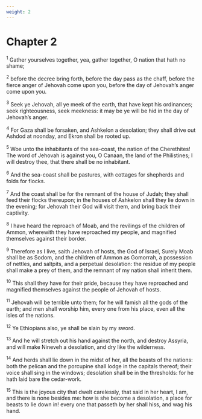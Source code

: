 ```yaml
---
weight: 2
---
```


# Chapter 2

<sup>1</sup> Gather yourselves together, yea, gather together, O nation that hath no shame; 

<sup>2</sup> before the decree bring forth, before the day pass as the chaff, before the fierce anger of Jehovah come upon you, before the day of Jehovah’s anger come upon you. 

<sup>3</sup> Seek ye Jehovah, all ye meek of the earth, that have kept his ordinances; seek righteousness, seek meekness: it may be ye will be hid in the day of Jehovah’s anger. 

<sup>4</sup> For Gaza shall be forsaken, and Ashkelon a desolation; they shall drive out Ashdod at noonday, and Ekron shall be rooted up. 

<sup>5</sup> Woe unto the inhabitants of the sea-coast, the nation of the Cherethites! The word of Jehovah is against you, O Canaan, the land of the Philistines; I will destroy thee, that there shall be no inhabitant. 

<sup>6</sup> And the sea-coast shall be pastures, with cottages for shepherds and folds for flocks. 

<sup>7</sup> And the coast shall be for the remnant of the house of Judah; they shall feed their flocks thereupon; in the houses of Ashkelon shall they lie down in the evening; for Jehovah their God will visit them, and bring back their captivity. 

<sup>8</sup> I have heard the reproach of Moab, and the revilings of the children of Ammon, wherewith they have reproached my people, and magnified themselves against their border. 

<sup>9</sup> Therefore as I live, saith Jehovah of hosts, the God of Israel, Surely Moab shall be as Sodom, and the children of Ammon as Gomorrah, a possession of nettles, and saltpits, and a perpetual desolation: the residue of my people shall make a prey of them, and the remnant of my nation shall inherit them. 

<sup>10</sup> This shall they have for their pride, because they have reproached and magnified themselves against the people of Jehovah of hosts. 

<sup>11</sup> Jehovah will be terrible unto them; for he will famish all the gods of the earth; and men shall worship him, every one from his place, even all the isles of the nations. 

<sup>12</sup> Ye Ethiopians also, ye shall be slain by my sword. 

<sup>13</sup> And he will stretch out his hand against the north, and destroy Assyria, and will make Nineveh a desolation, and dry like the wilderness. 

<sup>14</sup> And herds shall lie down in the midst of her, all the beasts of the nations: both the pelican and the porcupine shall lodge in the capitals thereof; their voice shall sing in the windows; desolation shall be in the thresholds: for he hath laid bare the cedar-work. 

<sup>15</sup> This is the joyous city that dwelt carelessly, that said in her heart, I am, and there is none besides me: how is she become a desolation, a place for beasts to lie down in! every one that passeth by her shall hiss, and wag his hand. 


